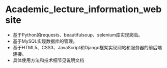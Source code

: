 # Academic_lecture_information_website
* 基于Python的requests、beautifulsoup、selenium库实现爬虫。
* 基于MySQL实现数据库的管理。
* 基于HTML5、CSS3、JavaScript和Django框架实现网站和服务器的前后端连接。
* 具体使用方法和技术细节见说明文档
